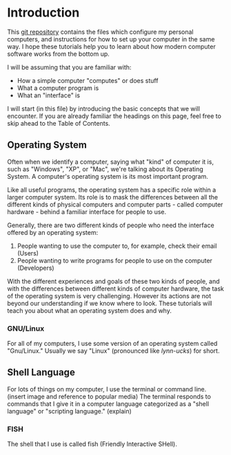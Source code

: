 # Introduction

This [git repository][about git repos - freecodecamp.org] contains the files which configure my personal computers, and instructions for how to set up your computer in the same way. I hope these tutorials help you to learn about how modern computer software works from the bottom up.

I will be assuming that you are familiar with:

- How a simple computer "computes" or does stuff
- What a computer program is
- What an "interface" is

I will start (in this file) by introducing the basic concepts that we will encounter. If you are already familiar the headings on this page, feel free to skip ahead to the Table of Contents.

## Operating System
Often when we identify a computer, saying what "kind" of computer it is, such as "Windows", "XP", or "Mac", we're talking about its Operating System. A computer's operating system is its most important program.

Like all useful programs, the operating system has a specific role within a larger computer system. Its role is to mask the differences between all the different kinds of physical computers and computer parts - called computer hardware - behind a familiar interface for people to use.

Generally, there are two different kinds of people who need the interface offered by an operating system:

1. People wanting to use the computer to, for example, check their email (Users)
2. People wanting to write programs for people to use on the computer (Developers)

With the different experiences and goals of these two kinds of people, and with the differences between different kinds of computer hardware, the task of the operating system is very challenging. However its actions are not beyond our understanding if we know where to look. These tutorials will teach you about what an operating system does and why.

### GNU/Linux

For all of my computers, I use some version of an operating system called "Gnu/Linux." Usually we say "Linux" (pronounced like *lynn-ucks*) for short.

## Shell Language

For lots of things on my computer, I use the terminal or command line. (insert image and reference to popular media) The terminal responds to commands that I give it in a computer language categorized as a "shell language" or "scripting language." (explain)

### FISH

The shell that I use is called fish (Friendly Interactive SHell).



[about git repos - freecodecamp.org]: https://web.archive.org/web/20190703165911/https://www.freecodecamp.org/news/what-is-git-and-how-to-use-it-c341b049ae61/
